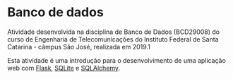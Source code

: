 # Banco de dados

Atividade desenvolvida na disciplina de Banco de Dados (BCD29008) do curso de Engenharia de Telecomunicações do Instituto Federal de Santa Catarina - câmpus São José, realizada em 2019.1

Esta atividade é uma introdução para o desenvolvimento de uma aplicação web com [Flask](http://flask.pocoo.org/docs/1.0/tutorial/), [SQLite](https://www.sqlite.org) e [SQLAlchemy](https://www.sqlalchemy.org/).

